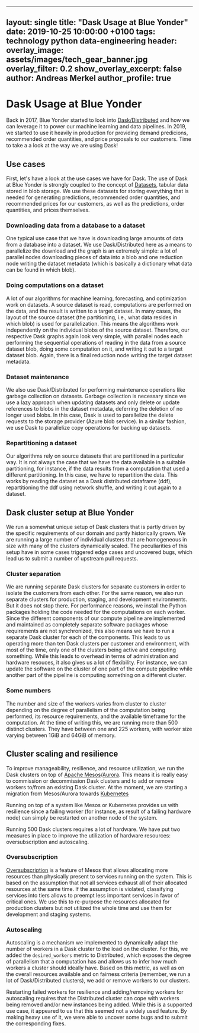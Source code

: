   ---
  layout: single
  title:  "Dask Usage at Blue Yonder"
  date:   2019-10-25 10:00:00 +0100
  tags: technology python data-engineering
  header:
    overlay_image: assets/images/tech_gear_banner.jpg
    overlay_filter: 0.2
    show_overlay_excerpt: false
  author: Andreas Merkel
  author_profile: true
  ---
  # Dask Usage at Blue Yonder

  Back in 2017, Blue Yonder started to look into 
  [Dask/Distributed](https://distributed.dask.org) and how we can leverage it to power
  our machine learning and data pipelines.
  In 2019, we started to use it heavily in production for providing demand predicions,
  recommended order quantities, and price proposals to our customers.
  Time to take a a look at the way we are using Dask!

  ## Use cases

  First, let's have a look at the use cases we have for Dask. The use of Dask at Blue Yonder
  is strongly coupled to the concept of [Datasets](https://tech.jda.com/introducing-kartothek/),
  tabular data stored in blob storage. We use these datasets for storing everything that is needed
  for generating predictions, recommended order quantities, and recommended prices for our customers,
  as well as the predictions, order quantities, and prices themselves.

  ### Downloading data from a database to a dataset

  One typical use case that we have is downloading large amounts of data from a database into a
  dataset. We use Dask/Distributed here as a means to parallelize the download and the graph is
  an extremely simple: a lot of parallel nodes downloading pieces of data into a blob and one
  reduction node writing the dataset metadata (which is basically a dictionary what data can be found in which blob).

  ### Doing computations on a dataset

  A lot of our algorithms for machine learning, forecasting, and optimization work on datasets.
  A source dataset is read, computations are performed on the data, and the result is written to
  a target dataset.
  In many cases, the layout of the source dataset (the partitioning, i.e., what data resides in which blob)
  is used for parallelization. This means the algorithms work independently on the individual
  blobs of the source dataset. Therefore, our respective Dask graphs again look very simple, with parallel nodes each performing
  the sequential operations of reading in the data from a source dataset blob, doing some computation on it,
  and writing it out to a target dataset blob. Again, there is a final reduction node writing the target
  dataset metadata.

  ### Dataset maintenance

  We also use Dask/Distributed for performing maintenance operations like garbage collection on datasets.
  Garbage collection is necessary since we use a lazy approach when updating datasets and only delete or update
  references to blobs in the dataset metadata, deferring the deletion of no longer used blobs.
  In this case, Dask is used to parallelize the delete requests to the storage provider (Azure blob service).
  In a similar fashion, we use Dask to parallelize copy operations for backing up datasets.

  ### Repartitioning a dataset

  Our algorithms rely on source datasets that are partitioned in a particular way. It is not always
  the case that we have the data available in a suitable partitioning, for instance, if the data results
  from a computation that used a different partitioning. In this case, we have to repartition the data.
  This works by reading the dataset as a Dask distributed dataframe (ddf), repartitioning the ddf using
  network shuffle, and writing it out again to a dataset.

  ## Dask cluster setup at Blue Yonder

  We run a somewhat unique setup of Dask clusters that is partly driven by the specific requirements
  of our domain and partly historically grown. We are running a large number of individual clusters
  that are homogeneous in size with many of the clusters dynamically scaled. The peculiarities of this
  setup have in some cases triggered edge cases and uncovered bugs, which lead us to submit a number
  of upstream pull requests.

  ### Cluster separation

  We are running separate Dask clusters for separate customers in order to isolate the customers from each other.
  For the same reason, we also run separate clusters for production, staging, and development environments. 
  But it does not stop there. For performance reasons, we install the Python packages holding the code needed
  for the computations on each worker. Since the different components of our compute pipeline are implemented
  and maintained as completely separate software packages whose requirements are not synchronized, this also
  means we have to run a separate Dask cluster for each of the components. This leads to us operating more than
  ten Dask clusters per customer and environment, with most of the time, only one of the clusters being active
  and computing something. While this leads to overhead in terms of administration and hardware resouces,
  it also gives us a lot of flexibility. For instance, we can update the software on the cluster of one part of the compute pipeline
  while another part of the pipeline is computing something on a different cluster.

  ### Some numbers

  The number and size of the workers varies from cluster to cluster depending on the degree of parallelism
  of the computation being performed, its resource requirements, and the available timeframe for the computation.
  At the time of writing this, we are running more than 500 distinct clusters.
  They have between one and 225 workers, with worker size varying between 1GiB and 64GiB of memory.

  ## Cluster scaling and resilience

  To improve manageability, resilience, and resource utilization, we run the Dask clusters on top
  of [Apache Mesos](http://mesos.apache.org/)/[Aurora](http://aurora.apache.org/). This
  means it is really easy to commission or decommission Dask clusters and to add or remove workers to/from
  an existing Dask cluster. At the moment, we are starting a migration from Mesos/Aurora towards 
  [Kubernetes](https://kubernetes.io/)

  Running on top of a system like Mesos or Kubernetes provides us with resilience since a failing worker 
  (for instance, as result of a failing hardware node)
  can simply be restarted on another node of the system. 

  Running 500 Dask clusters requires a lot of hardware. We have put two measures in place to improve
  the utilization of hardware resources: oversubscription and autoscaling.

  ### Oversubscription

  [Oversubscription](http://mesos.apache.org/documentation/latest/oversubscription/) is a feature of Mesos
  that allows allocating more resources than physically present to services running on the system.
  This is based on the assumption that not all services exhaust all of their allocated resources at the same time.
  If the assumption is violated, classifying services into tiers allows to preempt less important services
  in favor of critical ones.
  We use this to re-purpose the resources allocated for production clusters but not utilized the whole time
  and use them for development and staging systems.

  ### Autoscaling

  Autoscaling is a mechanism we implemented to dynamically adapt the number of workers in a Dask cluster
  to the load on the cluster. For this, we added the ``desired_workers`` metric to Distributed, which exposes
  the degree of parallelism that a computation has and allows us to infer how much workers a cluster should
  ideally have. Based on this metric, as well as on the overall resources available and on fairness criteria
  (remember, we run a lot of Dask/Distributed clusters), we add or remove workers to our clusters.

  Restarting failed workers for resilience and adding/removing workers for autoscaling requires that the Distributed
  cluster can cope with workers being removed and/or new instances being added. While this is a supported use case, 
  it appeared to us that this seemed not a widely used feature. By making heavy use of it, we were able to uncover
  some bugs and to submit the corresponding fixes.
